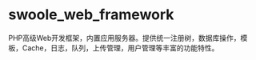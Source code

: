 swoole_web_framework
====================

PHP高级Web开发框架，内置应用服务器。提供统一注册树，数据库操作，模板，Cache，日志，队列，上传管理，用户管理等丰富的功能特性。
